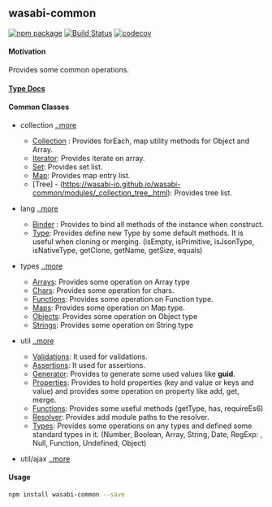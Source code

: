 ## wasabi-common 

[![npm package](https://badge.fury.io/gh/wasabi-io%2Fwasabi-common.svg)](https://badge.fury.io/gh/wasabi-io%2Fwasabi-common.svg)
[![Build Status](https://travis-ci.org/wasabi-io/wasabi-common.svg?branch=master)](https://travis-ci.org/wasabi-io/wasabi-common)
[![codecov](https://codecov.io/gh/wasabi-io/wasabi-common/branch/master/graph/badge.svg)](https://codecov.io/gh/wasabi-io/wasabi-common)

#### Motivation

Provides some common operations.

#### [Type Docs](https://wasabi-io.github.io/wasabi-common)

#### Common Classes

* collection [..more](./usage/collection.md)
  - [Collection](https://wasabi-io.github.io/wasabi-common/modules/_collection_collection_.html) :
     Provides forEach, map utility methods for Object and Array.
  - [Iterator](https://wasabi-io.github.io/wasabi-common/modules/_collection_iterator_.html):
     Provides iterate on array.
  - [Set](https://wasabi-io.github.io/wasabi-common/modules/_collection_set_.html):
     Provides set list.
  - [Map](https://wasabi-io.github.io/wasabi-common/modules/_collection_map_.html):
     Provides map entry list.
  - [Tree]  - (https://wasabi-io.github.io/wasabi-common/modules/_collection_tree_.html):
  Provides tree list.

* lang [..more](./usage/lang.md) 
  - [Binder](https://wasabi-io.github.io/wasabi-common/modules/_lang_binder_.html) :
     Provides to bind all methods of the instance when construct.
  - [Type](https://wasabi-io.github.io/wasabi-common/modules/_lang_type_.html):
     Provides define new Type by some default methods. It is useful when cloning or merging. (isEmpty, isPrimitive, isJsonType, isNativeType, getClone, getName, getSize, equals)


* types [..more](./usage/types.md) 
    - [Arrays](https://wasabi-io.github.io/wasabi-common/modules/_types_arrays_.html): 
    Provides some operation on Array type
    - [Chars](https://wasabi-io.github.io/wasabi-common/modules/_types_chars_.html):
    Provides some operation for chars.
    - [Functions](https://wasabi-io.github.io/wasabi-common/modules/_types_functions_.html):
    Provides some operation on Function type.
    - [Maps](https://wasabi-io.github.io/wasabi-common/modules/_types_maps_.html):
    Provides some operation on Map type.
    - [Objects](https://wasabi-io.github.io/wasabi-common/modules/_types_objects_.html): 
    Provides some operation on Object type
    - [Strings](https://wasabi-io.github.io/wasabi-common/modules/_types_strings_.html):
    Provides some operation on String type

* util [..more](./usage/util.md) 
    - [Validations](https://wasabi-io.github.io/wasabi-common/modules/_util_validations_): 
    It used for validations.
    - [Assertions](https://wasabi-io.github.io/wasabi-common/modules/_util_assertions_.html): 
    It used for assertions.
    - [Generator](https://wasabi-io.github.io/wasabi-common/modules/_util_generator_.html): 
    Provides to generate some used values like **guid**.
    - [Properties](https://wasabi-io.github.io/wasabi-common/modules/_util_properties_.html): 
    Provides to hold properties (key and value or keys and value) and provides some operation on property like add, get, merge.
    - [Functions](https://wasabi-io.github.io/wasabi-common/modules/_util_functions_.html): 
    Provides some useful methods (getType, has, requireEs6)
    - [Resolver](https://wasabi-io.github.io/wasabi-common/modules/_util_resolver_.html): 
    Provides add module paths to the resolver.
    - [Types](https://wasabi-io.github.io/wasabi-common/modules/_util_types_.html): 
    Provides some operations on any types and defined some standard types in it. (Number, Boolean, Array, String, Date, RegExp: , Null, Function, Undefined, Object)

* util/ajax [..more](./usage/ajax.md)

#### Usage

```bash
npm install wasabi-common --save
```
   



